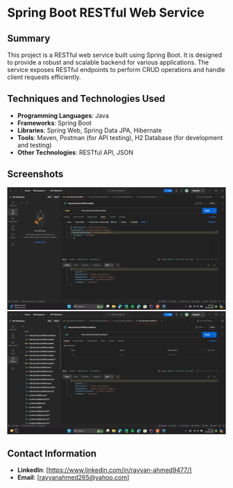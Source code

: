 # Spring Boot RESTful Web Service

## Summary
This project is a RESTful web service built using Spring Boot. It is designed to provide a robust and scalable backend for various applications. The service exposes RESTful endpoints to perform CRUD operations and handle client requests efficiently.

## Techniques and Technologies Used
- **Programming Languages**: Java
- **Frameworks**: Spring Boot
- **Libraries**: Spring Web, Spring Data JPA, Hibernate
- **Tools**: Maven, Postman (for API testing), H2 Database (for development and testing)
- **Other Technologies**: RESTful API, JSON

## Screenshots
![Screenshot 1](https://github.com/Rayyan9477/Software_Design_Lab/blob/main/Screenshot%202024-06-01%20153604.png)
![Screenshot 2](https://github.com/Rayyan9477/Software_Design_Lab/blob/main/Screenshot%202024-06-01%20153704.png)

## Contact Information
- **LinkedIn**: [https://www.linkedin.com/in/rayyan-ahmed9477/]
- **Email**: [rayyanahmed265@yahoo.com]
